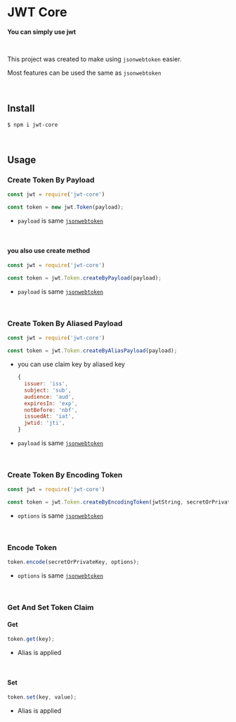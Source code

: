 # JWT Core

**You can simply use jwt**

​    

This project was created to make using `jsonwebtoken` easier.

Most features can be used the same as `jsonwebtoken`

​    

## Install

```shell
$ npm i jwt-core
```

​    

## Usage

### Create Token By Payload

```js
const jwt = require('jwt-core')

const token = new jwt.Token(payload);
```

- `payload` is same [`jsonwebtoken`](https://www.npmjs.com/package/jsonwebtoken#jwtsignpayload-secretorprivatekey-options-callback)

​    

#### you also use create method

```js
const jwt = require('jwt-core')

const token = jwt.Token.createByPayload(payload);
```

- `payload` is same [`jsonwebtoken`](https://www.npmjs.com/package/jsonwebtoken#jwtsignpayload-secretorprivatekey-options-callback)

​    

### Create Token By Aliased Payload

```js
const jwt = require('jwt-core')

const token = jwt.Token.createByAliasPayload(payload);
```

- you can use claim key by aliased key

  ```js
  {
    issuer: 'iss',
    subject: 'sub',
    audience: 'aud',
    expiresIn: 'exp',
    notBefore: 'nbf',
    issuedAt: 'iat',
    jwtid: 'jti',
  }
  ```

- `payload` is same [`jsonwebtoken`](https://www.npmjs.com/package/jsonwebtoken#jwtsignpayload-secretorprivatekey-options-callback)

​    

### Create Token By Encoding Token

```js
const jwt = require('jwt-core')

const token = jwt.Token.createByEncodingToken(jwtString, secretOrPrivateKey, options);
```

- `options` is same [`jsonwebtoken`](https://www.npmjs.com/package/jsonwebtoken#jwtverifytoken-secretorpublickey-options-callback)

​    

### Encode Token

```js
token.encode(secretOrPrivateKey, options);
```

- `options` is same [`jsonwebtoken`](https://www.npmjs.com/package/jsonwebtoken#jwtsignpayload-secretorprivatekey-options-callback)

​    

### Get And Set Token Claim

#### Get

```js
token.get(key);
```

- Alias is applied

​    

#### Set

```js
token.set(key, value);
```

- Alias is applied
